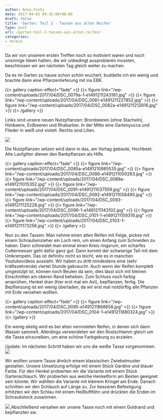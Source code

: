 ```yaml
---
author: Anna.Fuchs
date: 2017-04-03 09:35:09+00:00
draft: false
title: 'Garten: Teil 2 - Tassen aus alten Reifen'
type: post
url: /garten-teil-2-tassen-aus-alten-reifen/
categories:
- Verein
---
```


Da wir von unserem ersten Treffen noch so motiviert waren und noch unsinnige Ideen hatten, die wir unbedingt ausprobieren mussten, beschlossen wir am nächsten Tag gleich weiter zu machen.

Da es im Garten zu hause schon schön wuchert, buddelte ich ein wenig und brachte dann eine Pflanzenlieferung mit ins EBK.
<!-- more -->



{{< gallery caption-effect="fade" >}}
  {{< figure link="/wp-content/uploads/2017/04/DSC_0079a-1-e1491211243181.jpg" >}}
{{< figure link="/wp-content/uploads/2017/04/DSC_0081-e1491211227852.jpg" >}}
{{< figure link="/wp-content/uploads/2017/04/DSC_0082a-e1491211212816.jpg" >}}
{{< /gallery >}}

Links sind unsere neuen Nutzpflanzen: Brombeeren (ohne Stacheln), Himbeere, Erdbeeren und Rhabarber.
In der Mitte eine Gartenyucca und Flieder in weiß und violett.
Rechts sind Lilien.

[![](/wp-content/uploads/2017/04/DSC_0196-e1491565575874.jpg)
](/garten-teil-2-tassen-aus-alten-reifen/dsc_0196/)

Die Nutzpflanzen setzen wird dann in das, am Vortag gebaute, Hochbeet.
Alte Laufgitter dienen den Rankpflanzen als Hilfe.


{{< gallery caption-effect="fade" >}}
  {{< figure link="/wp-content/uploads/2017/04/DSC_0085a-e1491210985535.jpg" >}}
{{< figure link="/wp-content/uploads/2017/04/DSC_0086-e1491211000283.jpg" >}}
{{< figure link="/wp-content/uploads/2017/04/DSC_0089a-e1491211015352.jpg" >}}
{{< figure link="/wp-content/uploads/2017/04/DSC_0091-e1491211037559.jpg" >}}
{{< figure link="/wp-content/uploads/2017/04/DSC_0092-e1491211058490.jpg" >}}
{{< figure link="/wp-content/uploads/2017/04/DSC_0093-e1491211125228.jpg" >}}
{{< figure link="/wp-content/uploads/2017/04/DSC_0099-1-e1491211143102.jpg" >}}
{{< figure link="/wp-content/uploads/2017/04/DSC_0101-1-e1491211159319.jpg" >}}
{{< figure link="/wp-content/uploads/2017/04/DSC_0103-1-e1491211173256.jpg" >}}
{{< /gallery >}}

Nun zu den Tassen:
Man nehme einen alten Reifen mit Felge, pickse mit einem Schraubenzieher ein Loch rein, um einen Anfang zum Schneiden zu haben.
Dann schneidet man einmal einen Kreis ringsrum, ein scharfes Cuttermesser geht dafür ganz gut.
Dann kommt der schwierige Teil mit dem Umkrempeln. Das ist definitiv nicht so leicht, wie es in manchen Youtubevideos aussieht. Wir haben zu dritt mindestens eine (sehr kräftezehrende) viertel Stunde gebraucht.
Auch wenn der Reifen komplett umgestülpt ist, können noch Beulen da sein, dies lässt sich mit kleinen Einschnitten am oberen Rand beheben.
Zum Schluss noch farbig ansprühen, Henkel dran (hier erst mal ein Ast), bepflanzen, fertig.
Die Bepflanzung ist ein wenig überladen, da wir erst mal notdürftig alle Pflanzen mit Erde versehen wollten.


{{< gallery caption-effect="fade" >}}
  {{< figure link="/wp-content/uploads/2017/04/DSC_0095-e1491211868658.jpg" >}}
{{< figure link="/wp-content/uploads/2017/04/DSC_0104-1-e1491211880324.jpg" >}}
{{< /gallery >}}

Ein wenig ekelig wird es bei alten verrosteten Reifen, in denen sich dann Wasser sammelt. Allerdings verwendeten wir den Rostschlamm gleich um die Tasse einzureiben, um eine schöne Farbgebung zu erzielen.

Update:
Im nächsten Schritt haben wir uns die weiße Tasse vorgenommen.
[![](/wp-content/uploads/2017/04/IMG_20170405_120441_690-1-1024x1024.jpg)
](/garten-teil-2-tassen-aus-alten-reifen/img_20170405_120441_690-2/)

Wir wollten unsere Tasse ähnlich einem klassischen Zwiebelmuster gestalten.
Unsere Umsetzung erfolge mit einem Stück Gardine und blauer Farbe.
Für den Henkel probierten wir die Variante mit einem Stück Gartenschlauch.
Wir probierten aus welche Henkelform am Besten geeignet sein könnte. Wir wählten die Variante mit kleinem Kringel am Ende. Danach schnitten wir den Schlauch auf Länge zu. Zur besseren Befestigung erhitzten wir den Schlau mit einem Heißluftföhn und drückten die Enden im Schraubstock zusammen.

[![](/wp-content/uploads/2017/04/DSC_0218-1-1024x576.jpg)
](/garten-teil-2-tassen-aus-alten-reifen/dsc_0218-2/)
Abschließend versahen wir unsere Tasse noch mit einem Goldrand und bepflanzten sie.
